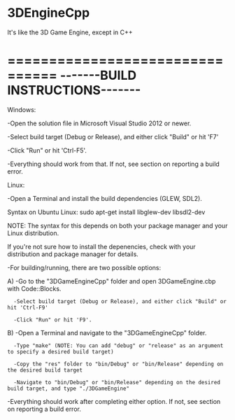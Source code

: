 3DEngineCpp
===========

It's like the 3D Game Engine, except in C++

================================
-------BUILD INSTRUCTIONS-------
================================

Windows:

-Open the solution file in Microsoft Visual Studio 2012 or newer.

-Select build target (Debug or Release), and either click "Build" or hit 'F7'

-Click "Run" or hit 'Ctrl-F5'.

-Everything should work from that. If not, see section on reporting a build error.

Linux:

-Open a Terminal and install the build dependencies (GLEW, SDL2). 

  Syntax on Ubuntu Linux: sudo apt-get install libglew-dev libsdl2-dev
  
  NOTE: The syntax for this depends on both your package manager and your Linux distribution.
  
  If you're not sure how to install the depenencies, check with your distribution and package manager for details.

-For building/running, there are two possible options:

  A)  -Go to the "3DGameEngineCpp" folder and open 3DGameEngine.cbp with Code::Blocks.
  
      -Select build target (Debug or Release), and either click "Build" or hit 'Ctrl-F9'
      
      -Click "Run" or hit 'F9'.
  
  B)  -Open a Terminal and navigate to the "3DGameEngineCpp" folder.
  
      -Type "make" (NOTE: You can add "debug" or "release" as an argument to specify a desired build target)
      
      -Copy the "res" folder to "bin/Debug" or "bin/Release" depending on the desired build target
      
      -Navigate to "bin/Debug" or "bin/Release" depending on the desired build target, and type "./3DGameEngine"
      
      
-Everything should work after completing either option. If not, see section on reporting a build error.
